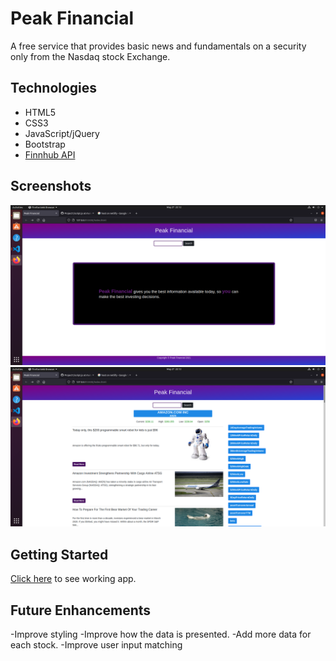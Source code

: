 # Peak Financial

A free service that provides basic news and fundamentals on a security only from the Nasdaq stock Exchange.

## Technologies

- HTML5
- CSS3
- JavaScript/jQuery
- Bootstrap
- [Finnhub API](https://finnhub.io/)

## Screenshots

![screenshot](/img/homePage.png)
![screenshot](/img/searchResult.png)

## Getting Started

[Click here](https://mystifying-montalcini-373ea5.netlify.app/) to see working app.

## Future Enhancements

-Improve styling
-Improve how the data is presented.
-Add more data for each stock.
-Improve user input matching
